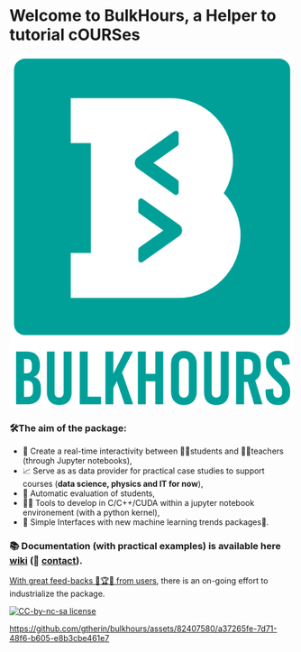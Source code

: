 # Welcome to BulkHours, a Helper to tutorial cOURSes

![](data/BulkHours.png)

### 🛠️The aim of the package:
- 🔗 Create a real-time interactivity between 🧑‍🎓students and 👨‍🏫teachers (through Jupyter notebooks),
- 📈 Serve as as data provider for practical case studies to support courses (**data science, physics and IT for now**),
- 🤖 Automatic evaluation of students,
- 👨‍💻 Tools to develop in C/C++/CUDA within a jupyter notebook environement (with a python kernel),
- 🧠 Simple Interfaces with new machine learning trends packages🤗.

### 📚 **Documentation (with practical examples) is available here [wiki](https://github.com/guydegnol/bulkhours/wiki) (📧 [contact](mailto:contact@bulkhours.fr))**.
[With great feed-backs 🚀🏆🎯 from users](https://github.com/guydegnol/bulkhours/wiki/feedbacks), there is an on-going effort to industrialize the package.

[![CC-by-nc-sa license](https://badgen.net/badge/icon/CC%20by-nc-sa?label=Licence)](https://creativecommons.org/licenses/by-nc-sa/4.0)

https://github.com/gtherin/bulkhours/assets/82407580/a37265fe-7d71-48f6-b605-e8b3cbe461e7

